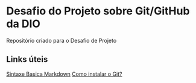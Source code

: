 # Desafio do Projeto sobre Git/GitHub da DIO
Repositório criado para o Desafio de Projeto

## Links úteis
[Sintaxe Basica Markdown](https://www.markdownguide.org/basic-syntax/)
[Como instalar o Git?](https://git-scm.com/book/pt-br/v2/Come%C3%A7ando-Instalando-o-Git)
